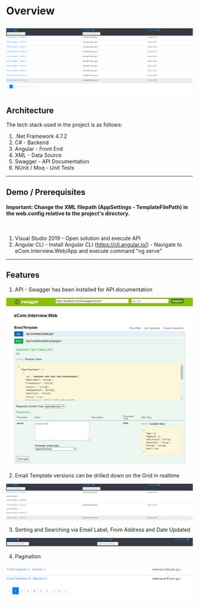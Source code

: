 # Overview


![alt text](https://github.com/E-R-J-R/EmailTemplateRepository/blob/main/ReadMe/app.png?raw=true)
---

## Architecture

The tech stack used in the project is as follows:

1. .Net Framework 4.7.2
2. C# - Backend
3. Angular - Front End
4. XML - Data Source
5. Swagger - API Documentation
6. NUnit / Moq - Unit Tests

---

## Demo / Prerequisites

<h4>Important: Change the XML filepath (AppSettings - TemplateFilePath) in the web.config relative to the project's directory.</h4> 

<br>

1. Visual Studio 2019 - Open solution and execute API 
2. Angular CLI - Install Angular CLI (https://cli.angular.io/) 
               - Navigate to eCom.Interview.Web/App and execute command "ng serve"
---

## Features

1. API - Swagger has been installed for API documentation

![alt text](https://github.com/E-R-J-R/EmailTemplateRepository/blob/main/ReadMe/swagger.png?raw=true)

2. Email Template versions can be drilled down on the Grid in realtime

![alt text](https://github.com/E-R-J-R/EmailTemplateRepository/blob/main/ReadMe/app_versions.png?raw=true)

3. Sorting and Searching via Email Label, From Address and Date Updated

![alt text](https://github.com/E-R-J-R/EmailTemplateRepository/blob/main/ReadMe/app_header.png?raw=true)

4. Pagination

![alt text](https://github.com/E-R-J-R/EmailTemplateRepository/blob/main/ReadMe/app_paging.png?raw=true)

